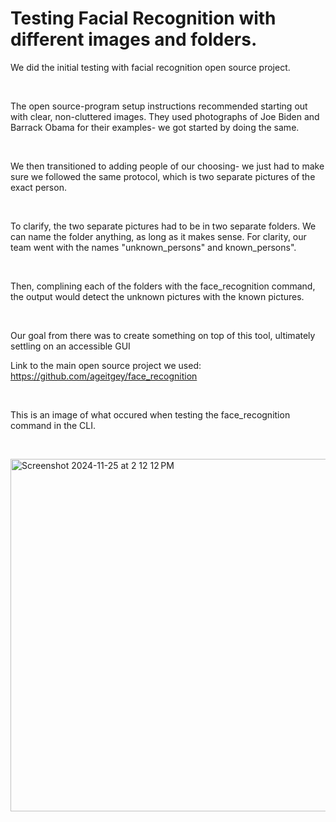 # Testing Facial Recognition with different images and folders.
We did the initial testing with facial recognition open source project. 
<p><br></p>
The open source-program setup instructions recommended starting out with clear, non-cluttered images. They used photographs of Joe Biden and Barrack Obama for their examples- we got started by doing the same.
<p><br></p>
We then transitioned to adding people of our choosing- we just had to make sure we followed the same protocol, which is two separate pictures of the exact person. 
<p><br></p>
To clarify, the two separate pictures had to be in two separate folders. We can name the folder anything, as long as it makes sense. For clarity, our team went with the names "unknown_persons" and known_persons".
<p><br></p>
Then, complining each of the folders with the face_recognition command, the output would detect the unknown pictures with the known pictures. 
<p><br></p>
Our goal from there was to create something on top of this tool, ultimately settling on an accessible GUI

Link to the main open source project we used: https://github.com/ageitgey/face_recognition 
<p><br></p>
This is an image of what occured when testing the face_recognition command in the CLI.
<p><br></p>
<img width="564" alt="Screenshot 2024-11-25 at 2 12 12 PM" src="https://github.com/user-attachments/assets/d74c9d18-a856-4eb5-b262-73d4cd91ff97">


